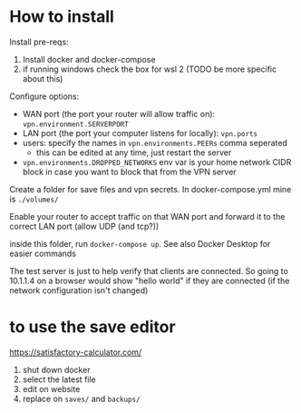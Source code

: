 # How to install
Install pre-reqs:
1. Install docker and docker-compose
2. if running windows check the box for wsl 2 (TODO be more specific about this)

Configure options:
- WAN port (the port your router will allow traffic on): `vpn.environment.SERVERPORT`
- LAN port (the port your computer listens for locally): `vpn.ports`
- users: specify the names in `vpn.environments.PEERs` comma seperated
  - this can be edited at any time, just restart the server
- `vpn.environments.DROPPED_NETWORKS` env var is your home network CIDR block in case you want to block that from the VPN server

Create a folder for save files and vpn secrets. In docker-compose.yml mine is `./volumes/`

Enable your router to accept traffic on that WAN port and forward it to the correct LAN port (allow UDP (and tcp?))

inside this folder, run `docker-compose up`. See also Docker Desktop for easier commands

The test server is just to help verify that clients are connected. So going to 10.1.1.4 on a browser would show "hello world" if they are connected (if the network configuration isn't changed)

# to use the save editor
https://satisfactory-calculator.com/

1. shut down docker
2. select the latest file
3. edit on website
4. replace on `saves/` and `backups/`